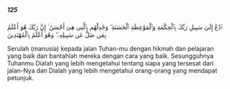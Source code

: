 ##### 125

<span class="ayah">ٱدْعُ إِلَىٰ سَبِيلِ رَبِّكَ بِٱلْحِكْمَةِ وَٱلْمَوْعِظَةِ ٱلْحَسَنَةِ ۖ وَجَٰدِلْهُم بِٱلَّتِى هِىَ أَحْسَنُ ۚ إِنَّ رَبَّكَ هُوَ أَعْلَمُ بِمَن ضَلَّ عَن سَبِيلِهِۦ ۖ وَهُوَ أَعْلَمُ بِٱلْمُهْتَدِينَ</span>

<span class="ayah_translation">Serulah (manusia) kepada jalan Tuhan-mu dengan hikmah dan pelajaran yang baik dan bantahlah mereka dengan cara yang baik. Sesungguhnya Tuhanmu Dialah yang lebih mengetahui tentang siapa yang tersesat dari jalan-Nya dan Dialah yang lebih mengetahui orang-orang yang mendapat petunjuk.</span>
